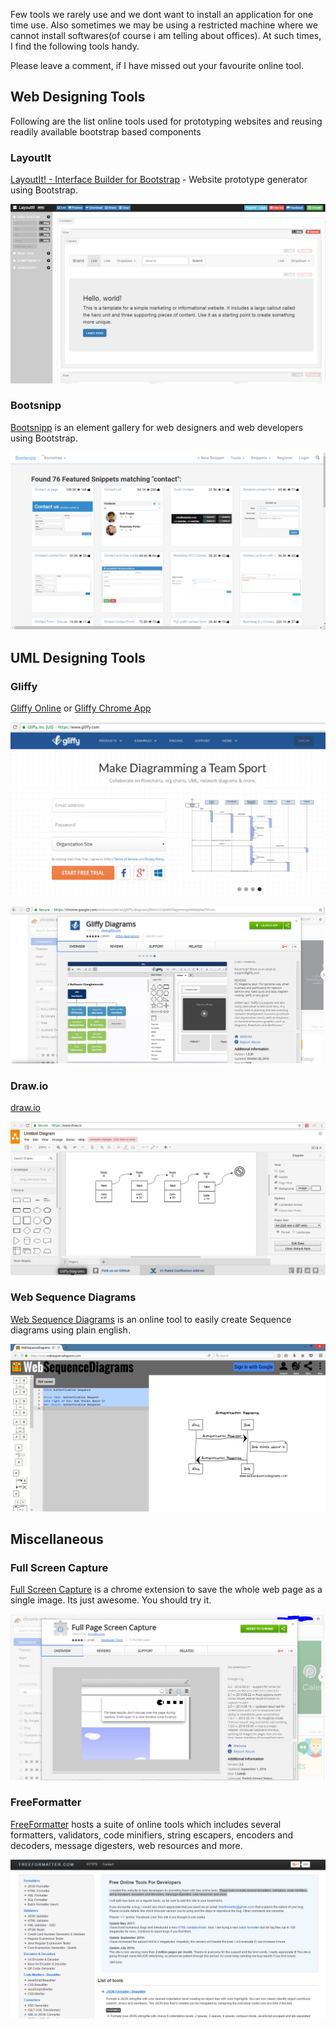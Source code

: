 Few tools we rarely use and we dont want to install an application for one time use. Also sometimes we may be using a restricted machine where we cannot install softwares(of course i am telling about offices). At such times, I find the following tools handy. 

Please leave a comment, if I have missed out your favourite online tool.

## Web Designing Tools

Following are the list online tools used for prototyping websites and reusing readily available bootstrap based components

### LayoutIt
[LayoutIt! - Interface Builder for Bootstrap](http://www.layoutit.com) - Website prototype generator using Bootstrap.

![LayoutIt](../img/blog/online-tools/layoutit.png)
### Bootsnipp
[Bootsnipp](https://bootsnipp.com/) is an element gallery for web designers and web developers using Bootstrap.

![Bootsnipp](../img/blog/online-tools/bootsnipp.png)

## UML Designing Tools

### Gliffy
[Gliffy Online](http://www.gliffy.com/) or [Gliffy Chrome App](https://chrome.google.com/webstore/detail/gliffy-diagrams/bhmicilclplefnflapjmnngmkkkkpfad?hl=en)

![Gliffy Online](../img/blog/online-tools/gliffy.png)

![Gliffy Chrome App](../img/blog/online-tools/gliffy-chrome-app.png)

### Draw.io
[draw.io](https://www.draw.io/) 

![draw.io](../img/blog/online-tools/draw-io.png)

### Web Sequence Diagrams
[Web Sequence Diagrams](https://www.websequencediagrams.com/) is an online tool to easily create Sequence diagrams using plain english.

![Web Sequence Diagrams](../img/blog/online-tools/websequencediagrams.png)

## Miscellaneous

### Full Screen Capture

[Full Screen Capture](https://chrome.google.com/webstore/detail/full-page-screen-capture/fdpohaocaechififmbbbbbknoalclacl) is a chrome extension to save the whole web page as a single image. Its just awesome. You should try it.

![Full Screen Capture](../img/blog/online-tools/full-screen-capture.png)

### FreeFormatter
[FreeFormatter](http://www.freeformatter.com/) hosts a suite of online tools which includes several formatters, validators, code minifiers, string escapers, encoders and decoders, message digesters, web resources and more.

![FreeFormatter](../img/blog/online-tools/freeformatter.png)



